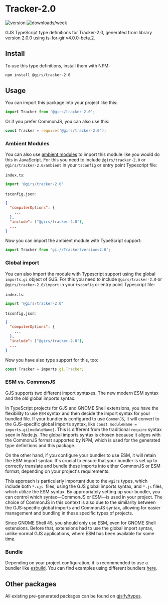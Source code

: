 
# Tracker-2.0

![version](https://img.shields.io/npm/v/@girs/tracker-2.0)
![downloads/week](https://img.shields.io/npm/dw/@girs/tracker-2.0)


GJS TypeScript type definitions for Tracker-2.0, generated from library version 2.0.0 using [ts-for-gir](https://github.com/gjsify/ts-for-gir) v4.0.0-beta.2.


## Install

To use this type definitions, install them with NPM:
```bash
npm install @girs/tracker-2.0
```

## Usage

You can import this package into your project like this:
```ts
import Tracker from '@girs/tracker-2.0';
```

Or if you prefer CommonJS, you can also use this:
```ts
const Tracker = require('@girs/tracker-2.0');
```

### Ambient Modules

You can also use [ambient modules](https://github.com/gjsify/ts-for-gir/tree/main/packages/cli#ambient-modules) to import this module like you would do this in JavaScript.
For this you need to include `@girs/tracker-2.0` or `@girs/tracker-2.0/ambient` in your `tsconfig` or entry point Typescript file:

`index.ts`:
```ts
import '@girs/tracker-2.0'
```

`tsconfig.json`:
```json
{
  "compilerOptions": {
    ...
  },
  "include": ["@girs/tracker-2.0"],
  ...
}
```

Now you can import the ambient module with TypeScript support: 

```ts
import Tracker from 'gi://Tracker?version=2.0';
```

### Global import

You can also import the module with Typescript support using the global `imports.gi` object of GJS.
For this you need to include `@girs/tracker-2.0` or `@girs/tracker-2.0/import` in your `tsconfig` or entry point Typescript file:

`index.ts`:
```ts
import '@girs/tracker-2.0'
```

`tsconfig.json`:
```json
{
  "compilerOptions": {
    ...
  },
  "include": ["@girs/tracker-2.0"],
  ...
}
```

Now you have also type support for this, too:

```ts
const Tracker = imports.gi.Tracker;
```


### ESM vs. CommonJS

GJS supports two different import syntaxes. The new modern ESM syntax and the old global imports syntax.

In TypeScript projects for GJS and GNOME Shell extensions, you have the flexibility to use `ESM` syntax and then decide the import syntax for your bundled file. If your bundler is configured to use `CommonJS`, it will convert to the GJS-specific global imports syntax, like `const moduleName = imports.gi[moduleName]`. This is different from the traditional `require` syntax seen in Node.js. The global imports syntax is chosen because it aligns with the CommonJS format supported by NPM, which is used for the generated type definitions and this package.

On the other hand, if you configure your bundler to use ESM, it will retain the ESM import syntax. It's crucial to ensure that your bundler is set up to correctly translate and bundle these imports into either CommonJS or ESM format, depending on your project's requirements.

This approach is particularly important due to the `@girs` types, which include both `*.cjs `files, using the GJS global imports syntax, and `*.js` files, which utilize the ESM syntax. By appropriately setting up your bundler, you can control which syntax—CommonJS or ESM—is used in your project. The choice of CommonJS in this context is also due to the similarity between the GJS-specific global imports and CommonJS syntax, allowing for easier management and bundling in these specific types of projects.

Since GNOME Shell 45, you should only use ESM, even for GNOME Shell extensions. Before that, extensions had to use the global import syntax, unlike normal GJS applications, where ESM has been available for some time.

### Bundle

Depending on your project configuration, it is recommended to use a bundler like [esbuild](https://esbuild.github.io/). You can find examples using different bundlers [here](https://github.com/gjsify/ts-for-gir/tree/main/examples).

## Other packages

All existing pre-generated packages can be found on [gjsify/types](https://github.com/gjsify/types).

